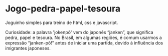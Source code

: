 # Jogo-pedra-papel-tesoura

Joguinho simples para treino de html, css e javascript.

Curiosidade: a palavra 'jokenpô' vem do japonês “janken”, que significa pedra, papel e tesoura. 
No Brasil, em algumas regiões, é comum usarmos a expressão “janken-pô!” antes de iniciar uma partida, 
devido à influência dos imigrantes japoneses.
